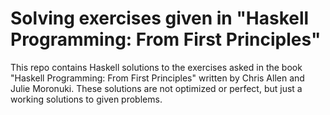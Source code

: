 # Solving exercises given in "Haskell Programming: From First Principles"
This repo contains Haskell solutions to the exercises asked in the book "Haskell Programming: From First Principles" written by Chris Allen and Julie Moronuki. These solutions are not optimized or perfect, but just a working solutions to given problems.
